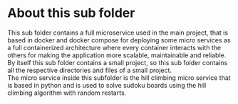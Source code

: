 # About this sub folder

This sub folder contains a full microservice used in the main project, that is based in docker and docker compose for deploying some micro services as a full containerized architecture where every container interacts with the others for making the application more scalable, maintainable and reliable.\
By itself this sub folder contains a small project, so this sub folder contains all the respective directories and files of a small project.\
The micro service inside this subfolder is the hill climbing micro service that is based in python and is used to solve sudoku boards using the hill climbing algorithm with random restarts.

<br>
